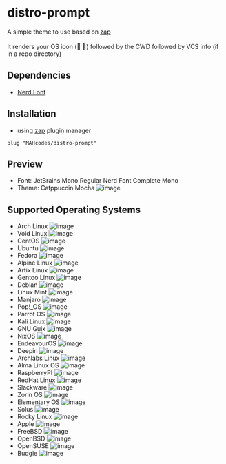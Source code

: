 # distro-prompt
A simple theme to use based on [zap](https://github.com/zap-zsh/zap-prompt)
<br>
<br>
It renders your OS icon ( ➜) followed by the CWD followed by VCS info (if in a repo directory)

## Dependencies
- [Nerd Font](https://github.com/ryanoasis/nerd-fonts)

## Installation
- using [zap](https://github.com/zap-zsh/zap-prompt) plugin manager
```
plug "MAHcodes/distro-prompt"
```

## Preview
- Font: JetBrains Mono Regular Nerd Font Complete Mono
- Theme: Catppuccin Mocha
![image](https://user-images.githubusercontent.com/69465962/211443517-c81fae53-c5cd-4f93-bb47-a64df90e4b19.png)

## Supported Operating Systems
- Arch Linux
  ![image](https://user-images.githubusercontent.com/69465962/211443207-6eb551b2-1b95-4f1b-b254-31d5610c2805.png)
- Void Linux
  ![image](https://user-images.githubusercontent.com/69465962/211443280-8b7f191b-b0e0-44cd-9ce8-8360facb325c.png)
- CentOS
  ![image](https://user-images.githubusercontent.com/69465962/211443109-8e13f475-7566-4190-ae32-25b0122909ad.png)
- Ubuntu
  ![image](https://user-images.githubusercontent.com/69465962/211443582-ded510d8-425a-481a-84ff-2eba8f55fe7e.png)
- Fedora
  ![image](https://user-images.githubusercontent.com/69465962/211443815-885d3a6a-e1c2-4b54-a941-aefd6d370e3d.png)
- Alpine Linux
  ![image](https://user-images.githubusercontent.com/69465962/211443699-d7b508f0-a61b-4029-9d17-9475fc61abf3.png)
- Artix Linux
  ![image](https://user-images.githubusercontent.com/69465962/211443890-0fad8622-0cb8-42af-a39d-9550526047da.png)
- Gentoo Linux
  ![image](https://user-images.githubusercontent.com/69465962/211443938-03f1a848-b201-4be5-8569-0d0ddb2497ff.png)
- Debian
  ![image](https://user-images.githubusercontent.com/69465962/211443984-f747cd39-cfcd-4d4a-9a22-ea410417c2e5.png)
- Linux Mint
  ![image](https://user-images.githubusercontent.com/69465962/211444084-d716b862-1f91-40e5-a738-aa3d965a1213.png)
- Manjaro
  ![image](https://user-images.githubusercontent.com/69465962/211444144-0f509c2b-480e-48e0-a3ef-a03ead9041be.png)
- Pop!_OS
  ![image](https://user-images.githubusercontent.com/69465962/211444194-fa3e848c-e677-40fb-a091-bd69fe37cd0b.png)
- Parrot OS
  ![image](https://user-images.githubusercontent.com/69465962/211444229-f0fe37d5-313e-431d-bab8-cfc07ab40c45.png)
- Kali Linux
  ![image](https://user-images.githubusercontent.com/69465962/211444261-c2e77b48-de1f-4933-be94-5897a10c508f.png)
- GNU Guix
  ![image](https://user-images.githubusercontent.com/69465962/211444309-c5ab46fb-6e6d-4b70-9c90-b662eadf07a5.png)
- NixOS
  ![image](https://user-images.githubusercontent.com/69465962/211444340-631ba173-4932-4329-85e4-f35f420413a1.png)
- EndeavourOS
  ![image](https://user-images.githubusercontent.com/69465962/211444401-e9cef38d-b764-44a6-80f5-194923655708.png)
- Deepin
  ![image](https://user-images.githubusercontent.com/69465962/211444432-e9ee8b85-5120-460e-bf5b-caf1bdb6a122.png)
- Archlabs Linux
  ![image](https://user-images.githubusercontent.com/69465962/211444470-4025f2f4-d843-49cc-bb47-1c218ad4efd1.png)
- Alma Linux OS
  ![image](https://user-images.githubusercontent.com/69465962/211444494-8fbb033a-7986-4df2-94c7-0529b2f144fb.png)
- RaspberryPI
  ![image](https://user-images.githubusercontent.com/69465962/211444516-71169ac7-31de-42ab-8ce2-ed6f497ce50a.png)
- RedHat Linux
  ![image](https://user-images.githubusercontent.com/69465962/211444580-724e0710-f2c1-4c68-84cc-a23d2bc14c86.png)
- Slackware
  ![image](https://user-images.githubusercontent.com/69465962/211444668-bb11d9b2-31ef-427e-86d3-82aa9efc99c9.png)
- Zorin OS
  ![image](https://user-images.githubusercontent.com/69465962/211444739-c639cab7-ed5c-49b3-a2fc-e4332fc92fd1.png)
- Elementary OS
  ![image](https://user-images.githubusercontent.com/69465962/211444798-9a0508e7-3a53-4b98-8b13-f0eef7e73212.png)
- Solus
  ![image](https://user-images.githubusercontent.com/69465962/211444839-7a81c561-7180-41a1-8f65-d2fd8a2c3e02.png)
- Rocky Linux
  ![image](https://user-images.githubusercontent.com/69465962/211444871-301915a5-62a0-4698-9aec-0bd56d8fa312.png)
- Apple
  ![image](https://user-images.githubusercontent.com/69465962/211444950-5c6d1a55-0da6-401d-ace6-57502d9da4c7.png)
- FreeBSD
  ![image](https://user-images.githubusercontent.com/69465962/211445063-1f96bc49-2cb7-4386-85f5-0b5be4075180.png)
- OpenBSD
  ![image](https://user-images.githubusercontent.com/69465962/211445186-5db9dba5-e7d3-4005-80f4-6d91964dc343.png)
- OpenSUSE
  ![image](https://user-images.githubusercontent.com/69465962/211445285-7ad704c6-6b73-4c06-8aa2-f7eb9c9eb564.png)
- Budgie
  ![image](https://user-images.githubusercontent.com/69465962/211445540-b1fc82a5-5c45-4019-be42-44a0d133fcf5.png)
